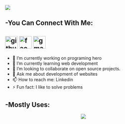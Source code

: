 ![ ]( https://scontent.fdac24-4.fna.fbcdn.net/v/t39.30808-6/409496229_1102586647846120_1675155980359717694_n.jpg?stp=dst-jpg_s960x960&_nc_cat=109&ccb=1-7&_nc_sid=783fdb&_nc_ohc=xhmnUYqJ1qYAX_S-HMR&_nc_ht=scontent.fdac24-4.fna&oh=00_AfDNcbhBYhLjggHRl-51HQ4KBMHkaApjqjwdyBAyuWppcQ&oe=657A2DB4)


-You Can Connect With Me:
-
 [<img src='https://cdn.jsdelivr.net/npm/simple-icons@3.0.1/icons/github.svg' alt='github' height='40'>](https://github.com/jahid12ry)  [<img src='https://cdn.jsdelivr.net/npm/simple-icons@3.0.1/icons/facebook.svg' alt='facebook' height='40'>](https://www.facebook.com/profile.php?id=100042843848489) [<img src='https://cdn.jsdelivr.net/npm/simple-icons@3.0.1/icons/gmail.svg' alt='gmail' height='40'>](https://mail.google.com/mail/u/0/#inbox)   
 -
 - 🔭 I’m currently working on programing hero 
- 🌱 I’m currently learning web development 
- 👯 I’m looking to collaborate on open source projects. 
- 💬 Ask me about development of websites 
- 📫 How to reach me: Linkedin 
- ⚡ Fun fact: I like to solve problems 


-Mostly Uses:
-
<p align="center">
  <a href="https://skillicons.dev">
    <img src="https://skillicons.dev/icons?i=bootstrap,c,cs,html,css,cpp,daisyUI,tailwind,java,jquery,javascript,react,expressjs,mongodb,figma,github,laravel,nextjs,redux,vercel,vscode" />
  </a>
</p>

